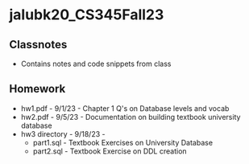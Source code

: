 # jalubk20_CS345Fall23
## Classnotes
- Contains notes and code snippets from class

## Homework 
- hw1.pdf - 9/1/23 - Chapter 1 Q's on Database levels and vocab
- hw2.pdf - 9/5/23 - Documentation on building textbook university database
- hw3 directory - 9/18/23 - 
    * part1.sql - Textbook Exercises on University Database
    * part2.sql - Textbook Exercise on DDL creation